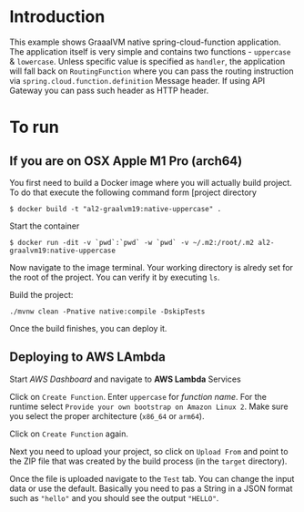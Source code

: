 # Introduction

This example shows GraaalVM native spring-cloud-function application. The application itself is very simple and contains two functions - `uppercase` & `lowercase`.
Unless specific value is specified as `handler`, the application will fall back on `RoutingFunction` where you can pass the routing instruction 
via `spring.cloud.function.definition` Message header. If using API Gateway you can pass such header as HTTP header.

# To run

## If you are on OSX Apple M1 Pro (arch64)

You first need to build a Docker image where you will actually build project.
To do that execute the following command form [project directory

```
$ docker build -t "al2-graalvm19:native-uppercase" .
```
Start the container

```
$ docker run -dit -v `pwd`:`pwd` -w `pwd` -v ~/.m2:/root/.m2 al2-graalvm19:native-uppercase
 ```
 
Now navigate to the image terminal. Your working directory is alredy set for the root of the project. You can verify it by executing `ls`.

Build the project:

```
./mvnw clean -Pnative native:compile -DskipTests
```

Once the build finishes, you can deploy it. 

## Deploying to AWS LAmbda

Start *AWS Dashboard* and navigate to **AWS Lambda** Services

Click on `Create Function`.  Enter `uppercase` for *function name*. For the runtime select `Provide your own bootstrap on Amazon Linux 2`. 
Make sure you select the proper architecture (`x86_64` or `arm64`). 

Click on `Create Function` again.

Next you need to upload your project, so click on `Upload From` and point to the ZIP file that was created by the build process (in the `target` directory).

Once the file is uploaded navigate to the `Test` tab. You can change the input data or use the default. Basically you need to pas a String in a JSON format such as `"hello"` and you should see the output `"HELLO"`. 
